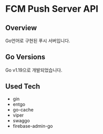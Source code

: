 # FCM Push Server API

## Overview
Go언어로 구현된 푸시 서버입니다.

## Go Versions
Go v1.19으로 개발되었습니다.

## Used Tech
* gin
* entgo
* go-cache
* viper
* swaggo
* firebase-admin-go
